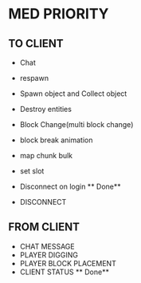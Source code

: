 # MED PRIORITY 
## TO CLIENT
* Chat
* respawn
* Spawn object and Collect object
* Destroy entities

* Block Change(multi block change)
* block break animation
* map chunk bulk
* set slot
* Disconnect on login ** Done**
* DISCONNECT

## FROM CLIENT
* CHAT MESSAGE
* PLAYER DIGGING
* PLAYER BLOCK PLACEMENT
* CLIENT STATUS ** Done**

